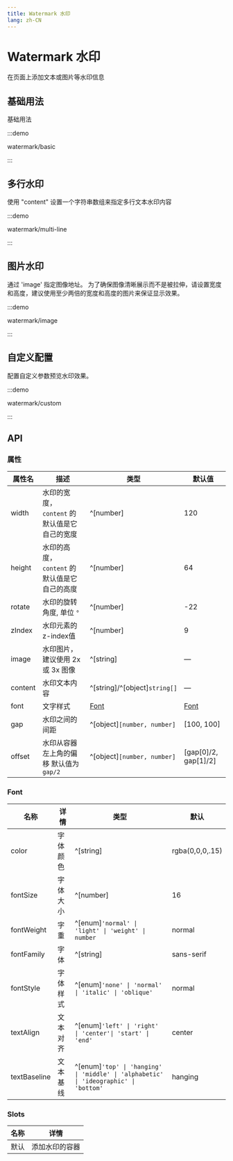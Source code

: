 ```yaml
---
title: Watermark 水印
lang: zh-CN
---
```


# Watermark 水印

在页面上添加文本或图片等水印信息

## 基础用法

基础用法

:::demo

watermark/basic

:::

## 多行水印

使用 "content" 设置一个字符串数组来指定多行文本水印内容

:::demo

watermark/multi-line

:::

## 图片水印

通过 'image' 指定图像地址。 为了确保图像清晰展示而不是被拉伸，请设置宽度和高度，建议使用至少两倍的宽度和高度的图片来保证显示效果。

:::demo

watermark/image

:::

## 自定义配置

配置自定义参数预览水印效果。

:::demo

watermark/custom

:::

## API

### 属性

| 属性名     | 描述                           | 类型                            | 默认值                              |
| ------- | ---------------------------- | ----------------------------- | -------------------------------- |
| width   | 水印的宽度， `content` 的默认值是它自己的宽度 | ^[number]                     | 120                              |
| height  | 水印的高度， `content` 的默认值是它自己的高度 | ^[number]                     | 64                               |
| rotate  | 水印的旋转角度, 单位 `°`              | ^[number]                     | -22                              |
| zIndex  | 水印元素的z-index值                | ^[number]                     | 9                                |
| image   | 水印图片，建议使用 2x 或 3x 图像         | ^[string]                     | —                                |
| content | 水印文本内容                       | ^[string]/^[object]`string[]` | —                                |
| font    | 文字样式                         | [Font](#font)                 | [Font](#font)                    |
| gap     | 水印之间的间距                      | ^[object]`[number, number]`   | \[100, 100\]                   |
| offset  | 水印从容器左上角的偏移 默认值为 `gap/2`     | ^[object]`[number, number]`   | \[gap\[0\]/2, gap\[1\]/2\] |

### Font

| 名称           | 详情   | 类型                                                                                        | 默认              |
| ------------ | ---- | ----------------------------------------------------------------------------------------- | --------------- |
| color        | 字体颜色 | ^[string]                                                                                 | rgba(0,0,0,.15) |
| fontSize     | 字体大小 | ^[number]                                                                                 | 16              |
| fontWeight   | 字重   | ^[enum]`'normal' \| 'light' \| 'weight' \| number`                                     | normal          |
| fontFamily   | 字体   | ^[string]                                                                                 | sans-serif      |
| fontStyle    | 字体样式 | ^[enum]`'none' \| 'normal' \| 'italic' \| 'oblique'`                                   | normal          |
| textAlign    | 文本对齐 | ^[enum]`'left' \| 'right' \| 'center'\| 'start' \| 'end'`                             | center          |
| textBaseline | 文本基线 | ^[enum]`'top' \| 'hanging' \| 'middle' \| 'alphabetic' \| 'ideographic' \| 'bottom'` | hanging         |

### Slots

| 名称 | 详情      |
| -- | ------- |
| 默认 | 添加水印的容器 |
